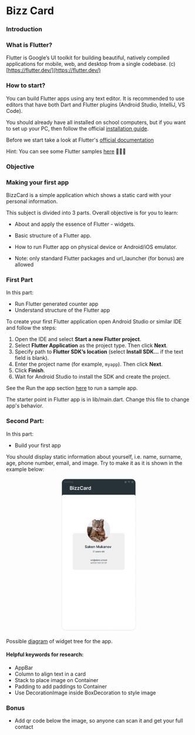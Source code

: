 # Bizz Card

### Introduction

### What is Flutter?

Flutter is Google’s UI toolkit for building beautiful, natively compiled applications for mobile, web, and desktop from a single codebase. (c) [https://flutter.dev/](https://flutter.dev/)

### How to start?

You can build Flutter apps using any text editor. It is recommended to use editors that have both Dart and Flutter plugins (Android Studio, IntelliJ, VS Code).

You should already have all installed on school computers, but if you want to set up your PC, then follow the official [installation guide](https://flutter.dev/docs/get-started/install).

Before we start take a look at Flutter's [official documentation](https://flutter.dev/docs)

Hint: You can see some Flutter samples [here](https://flutter.github.io/samples/#?type=cookbook) 👩🏽‍🍳

### Objective

### Making your first app

BizzCard is a simple application which shows a static card with your personal information.

This subject is divided into 3 parts. Overall objective is for you to learn:

- About and apply the essence of Flutter - widgets.
- Basic structure of a Flutter app.
- How to run Flutter app on physical device or Android/iOS emulator.

- Note: only standard Flutter packages and url_launcher (for bonus) are allowed

### First Part

In this part:

- Run Flutter generated counter app
- Understand structure of the Flutter app

To create your first Flutter application open Android Studio or similar IDE and follow the steps:

1. Open the IDE and select **Start a new Flutter project**.
2. Select **Flutter Application** as the project type. Then click **Next**.
3. Specify path to **Flutter SDK’s location**
   (select **Install SDK…** if the text field is blank).
4. Enter the project name (for example, `myapp`). Then click **Next**.
5. Click **Finish**.
6. Wait for Android Studio to install the SDK and create the project.

See the Run the app section [here](https://flutter.dev/docs/get-started/test-drive?tab=androidstudio#create-app) to run a sample app.

The starter point in Flutter app is in lib/main.dart. Change this file to change app's behavior.

### Second Part:

In this part:

- Build your first app

You should display static information about yourself, i.e. name, surname, age, phone number, email, and image.
Try to make it as it is shown in the example below:

<!-- <center> -->
<center>
<img src="./resources/bizzCard.01.png?raw=true" style = "width: 210px !important; height: 420px !important;"/>
<!-- </center> -->
</center>

Possible [diagram](https://flutter.dev/docs/development/ui/layout) of widget tree for the app.

#### Helpful keywords for research:

- AppBar
- Column to align text in a card
- Stack to place image on Container
- Padding to add paddings to Container
- Use DecorationImage inside BoxDecoration to style image

### **Bonus**

- Add qr code below the image, so anyone can scan it and get your full contact
